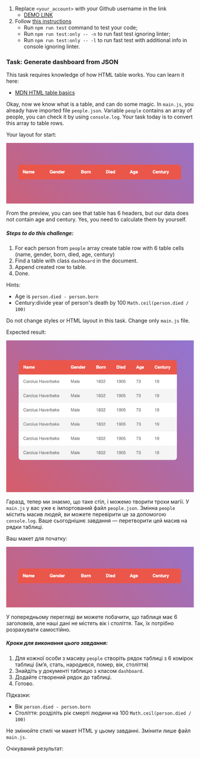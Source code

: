 1. Replace `<your_account>` with your Github username in the link
    - [DEMO LINK](https://gord-oleg.github.io/js_task_generate_table_DOM/)
2. Follow [this instructions](https://mate-academy.github.io/layout_task-guideline/)
    - Run `npm run test` command to test your code;
    - Run `npm run test:only -- -n` to run fast test ignoring linter;
    - Run `npm run test:only -- -l` to run fast test with additional info in console ignoring linter.

### Task: Generate dashboard from JSON

This task requires knowledge of how HTML table works. You can learn it here:
 - [MDN HTML table basics](https://developer.mozilla.org/en-US/docs/Learn/HTML/Tables/Basics)

Okay, now we know what is a table, and can do some magic.
In `main.js`, you already have imported file `people.json`. Variable `people` contains an array of people, you can check it by using `console.log`.
Your task today is to convert this array to table rows.

Your layout for start: 

![Preview](./src/images/preview.png)

From the preview, you can see that table has 6 headers, but our data does not contain age and century. Yes, you need to calculate them by yourself.
 
##### Steps to do this challenge:
1) For each person from `people` array create table row with 6 table cells (name, gender, born, died, age, century)
2) Find a table with class `dashboard` in the document.
3) Append created row to table.
4) Done.

Hints:
- Age is `person.died - person.born`
- Century:divide year of person's death by 100 `Math.ceil(person.died / 100)`

Do not change styles or HTML layout in this task. Change only `main.js` file.

Expected result:

![Preview](./src/images/reference.png)

Гаразд, тепер ми знаємо, що таке стіл, і можемо творити трохи магії.
У `main.js` у вас уже є імпортований файл `people.json`. Змінна `people` містить масив людей, ви можете перевірити це за допомогою `console.log`.
Ваше сьогоднішнє завдання — перетворити цей масив на рядки таблиці.

Ваш макет для початку:

![Попередній перегляд](./src/images/preview.png)

У попередньому перегляді ви можете побачити, що таблиця має 6 заголовків, але наші дані не містять вік і століття. Так, їх потрібно розрахувати самостійно.
 
##### Кроки для виконання цього завдання:
1) Для кожної особи з масиву `people` створіть рядок таблиці з 6 комірок таблиці (ім’я, стать, народився, помер, вік, століття)
2) Знайдіть у документі таблицю з класом `dashboard`.
3) Додайте створений рядок до таблиці.
4) Готово.

Підказки:
- Вік `person.died - person.born`
- Століття: розділіть рік смерті людини на 100 `Math.ceil(person.died / 100)`

Не змінюйте стилі чи макет HTML у цьому завданні. Змінити лише файл `main.js`.

Очікуваний результат:
